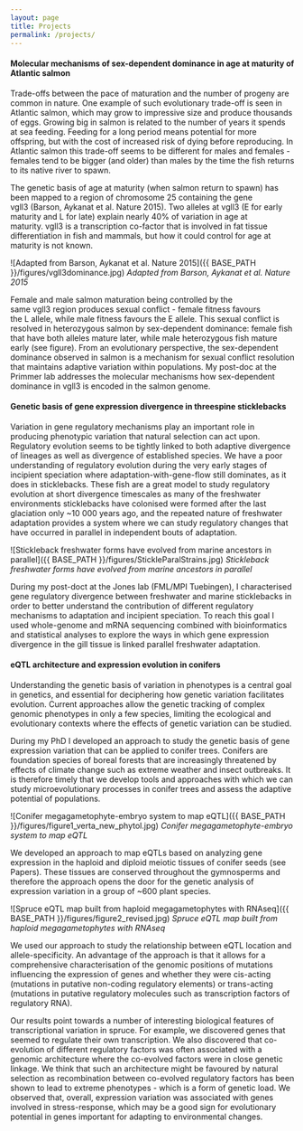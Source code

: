```yaml
---
layout: page
title: Projects
permalink: /projects/
---
```



#### Molecular mechanisms of sex-dependent dominance in age at maturity of Atlantic salmon

Trade-offs between the pace of maturation and the number of progeny are common in nature. One example of such evolutionary trade-off is seen in Atlantic salmon, which may grow to impressive size and produce thousands of eggs. Growing big in salmon is related to the number of years it spends at sea feeding. Feeding for a long period means potential for more offspring, but with the cost of increased risk of dying before reproducing. In Atlantic salmon this trade-off seems to be different for males and females - females tend to be bigger (and older) than males by the time the fish returns to its native river to spawn.

The genetic basis of age at maturity (when salmon return to spawn) has been mapped to a region of chromosome 25 containing the gene vgll3 (Barson, Aykanat et al. Nature 2015). Two alleles at vgll3 (E for early maturity and L for late) explain nearly 40% of variation in age at maturity. vgll3 is a transcription co-factor that is involved in fat tissue differentiation in fish and mammals, but how it could control for age at maturity is not known.

![Adapted from Barson, Aykanat et al. Nature 2015]({{ BASE_PATH }}/figures/vgll3dominance.jpg)
*Adapted from Barson, Aykanat et al. Nature 2015*  

Female and male salmon maturation being controlled by the same vgll3 region produces sexual conflict - female fitness favours the L allele, while male fitness favours the E allele. This sexual conflict is resolved in heterozygous salmon by sex-dependent dominance: female fish that have both alleles mature later, while male heterozygous fish mature early (see figure). From an evolutionary perspective, the sex-dependent dominance observed in salmon is a mechanism for sexual conflict resolution that maintains adaptive variation within populations. My post-doc at the Primmer lab addresses the molecular mechanisms how sex-dependent dominance in vgll3 is encoded in the salmon genome.

#### Genetic basis of gene expression divergence in threespine sticklebacks

Variation in gene regulatory mechanisms play an important role in producing phenotypic variation that natural selection can act upon. Regulatory evolution seems to be tightly linked to both adaptive divergence of lineages as well as divergence of established species. We have a poor understanding of regulatory evolution during the very early stages of incipient speciation where adaptation-with-gene-flow still dominates, as it does in sticklebacks. These fish are a great model to study regulatory evolution at short divergence timescales as many of the freshwater environments sticklebacks have colonised were formed after the last glaciation only ~10 000 years ago, and the repeated nature of freshwater adaptation provides a system where we can study regulatory changes that have occurred in parallel in independent bouts of adaptation.

![Stickleback freshwater forms have evolved from marine ancestors in parallel]({{ BASE_PATH }}/figures/StickleParalStrains.jpg)
*Stickleback freshwater forms have evolved from marine ancestors in parallel*  

During my post-doct at the Jones lab (FML/MPI Tuebingen), I characterised gene regulatory divergence between freshwater and marine sticklebacks in order to better understand the contribution of different regulatory mechanisms to adaptation and incipient speciation. To reach this goal I used whole-genome and mRNA sequencing combined with bioinformatics and statistical analyses to explore the ways in which gene expression divergence in the gill tissue is linked parallel freshwater adaptation.

#### eQTL architecture and expression evolution in conifers

Understanding the genetic basis of variation in phenotypes is a central goal in genetics, and essential for deciphering how genetic variation facilitates evolution. Current approaches allow the genetic tracking of complex genomic phenotypes in only a few species, limiting the ecological and evolutionary contexts where the effects of genetic variation can be studied.

During my PhD I developed an approach to study the genetic basis of gene expression variation that can be applied to conifer trees. Conifers are foundation species of boreal forests that are increasingly threatened by effects of climate change such as extreme weather and insect outbreaks. It is therefore timely that we develop tools and approaches with which we can study microevolutionary processes in conifer trees and assess the adaptive potential of populations.

![Conifer megagametophyte-embryo system to map eQTL]({{ BASE_PATH }}/figures/figure1_verta_new_phytol.jpg)
*Conifer megagametophyte-embryo system to map eQTL*  

We developed an approach to map eQTLs based on analyzing gene expression in the haploid and diploid meiotic tissues of conifer seeds (see Papers). These tissues are conserved throughout the gymnosperms and therefore the approach opens the door for the genetic analysis of expression variation in a group of ~600 plant species.

![Spruce eQTL map built from haploid megagametophytes with RNAseq]({{ BASE_PATH }}/figures/figure2_revised.jpg)
*Spruce eQTL map built from haploid megagametophytes with RNAseq*  

We used our approach to study the relationship between eQTL location and allele-specificity. An advantage of the approach is that it allows for a comprehensive characterisation of the genomic positions of mutations influencing the expression of genes and whether they were cis-acting (mutations in putative non-coding regulatory elements) or trans-acting (mutations in putative regulatory molecules such as transcription factors of regulatory RNA).

Our results point towards a number of interesting biological features of transcriptional variation in spruce. For example, we discovered genes that seemed to regulate their own transcription. We also discovered that co-evolution of different regulatory factors was often associated with a genomic architecture where the co-evolved factors were in close genetic linkage. We think that such an architecture might be favoured by natural selection as recombination between co-evolved regulatory factors has been shown to lead to extreme phenotypes - which is a form of genetic load. We observed that, overall, expression variation was associated with genes involved in stress-response, which may be a good sign for evolutionary potential in genes important for adapting to environmental changes.
